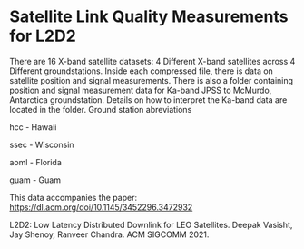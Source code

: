# Satellite Link Quality Measurements for L2D2
There are 16 X-band satellite datasets: 4 Different X-band satellites across 4 Different groundstations.
Inside each compressed file, there is data on satellite position and signal measurements.
There is also a folder containing position and signal measurement data for Ka-band JPSS to McMurdo, Antarctica groundstation. 
Details on how to interpret the Ka-band data are located in the folder.
Ground station abreviations

hcc - Hawaii

ssec - Wisconsin

aoml - Florida

guam - Guam

This data accompanies the paper: https://dl.acm.org/doi/10.1145/3452296.3472932

L2D2: Low Latency Distributed Downlink for LEO Satellites.
Deepak Vasisht, Jay Shenoy, Ranveer Chandra.
ACM SIGCOMM 2021.
